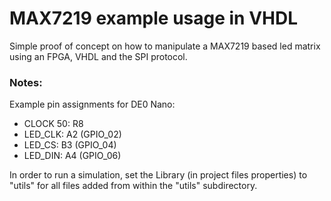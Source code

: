 # MAX7219 example usage in VHDL

Simple proof of concept on how to manipulate a MAX7219 based led matrix using an FPGA, VHDL and the SPI protocol.

### Notes:

Example pin assignments for DE0 Nano:
* CLOCK 50: R8
* LED_CLK: A2 (GPIO_02)
* LED_CS: B3 (GPIO_04)
* LED_DIN: A4 (GPIO_06)


In order to run a simulation, set the Library (in project files properties) to "utils" for all files added from within the "utils" subdirectory.
